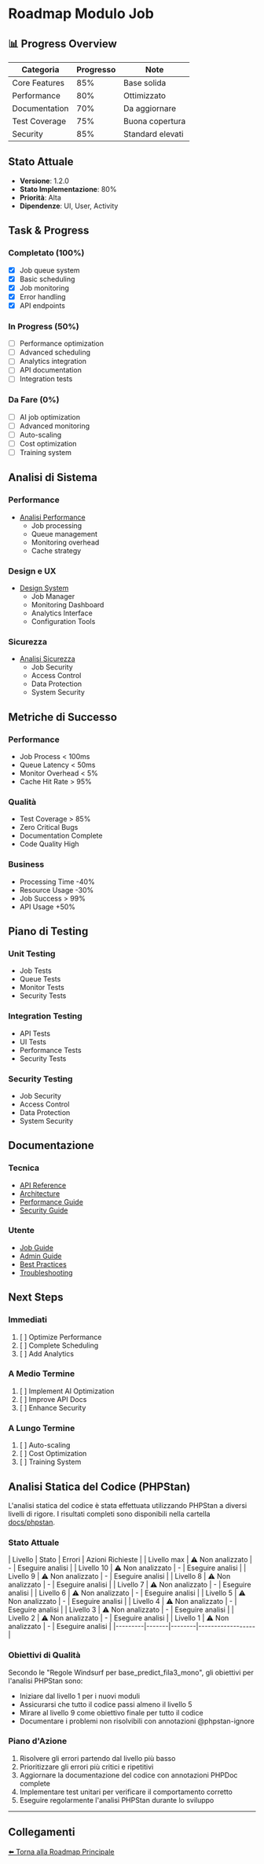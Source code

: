 # Roadmap Modulo Job

## 📊 Progress Overview
| Categoria | Progresso | Note |
|-----------|-----------|------|
| Core Features | 85% | Base solida |
| Performance | 80% | Ottimizzato |
| Documentation | 70% | Da aggiornare |
| Test Coverage | 75% | Buona copertura |
| Security | 85% | Standard elevati |

## Stato Attuale
- **Versione**: 1.2.0
- **Stato Implementazione**: 80%
- **Priorità**: Alta
- **Dipendenze**: UI, User, Activity

## Task & Progress

### Completato (100%)
- [x] Job queue system
- [x] Basic scheduling
- [x] Job monitoring
- [x] Error handling
- [x] API endpoints

### In Progress (50%)
- [ ] Performance optimization
- [ ] Advanced scheduling
- [ ] Analytics integration
- [ ] API documentation
- [ ] Integration tests

### Da Fare (0%)
- [ ] AI job optimization
- [ ] Advanced monitoring
- [ ] Auto-scaling
- [ ] Cost optimization
- [ ] Training system

## Analisi di Sistema

### Performance
- [Analisi Performance](roadmap/performance.md)
  - Job processing
  - Queue management
  - Monitoring overhead
  - Cache strategy

### Design e UX
- [Design System](roadmap/design_ux.md)
  - Job Manager
  - Monitoring Dashboard
  - Analytics Interface
  - Configuration Tools

### Sicurezza
- [Analisi Sicurezza](roadmap/sicurezza.md)
  - Job Security
  - Access Control
  - Data Protection
  - System Security

## Metriche di Successo

### Performance
- Job Process < 100ms
- Queue Latency < 50ms
- Monitor Overhead < 5%
- Cache Hit Rate > 95%

### Qualità
- Test Coverage > 85%
- Zero Critical Bugs
- Documentation Complete
- Code Quality High

### Business
- Processing Time -40%
- Resource Usage -30%
- Job Success > 99%
- API Usage +50%

## Piano di Testing

### Unit Testing
- Job Tests
- Queue Tests
- Monitor Tests
- Security Tests

### Integration Testing
- API Tests
- UI Tests
- Performance Tests
- Security Tests

### Security Testing
- Job Security
- Access Control
- Data Protection
- System Security

## Documentazione

### Tecnica
- [API Reference](roadmap/api_reference.md)
- [Architecture](roadmap/architecture.md)
- [Performance Guide](roadmap/performance_guide.md)
- [Security Guide](roadmap/security_guide.md)

### Utente
- [Job Guide](roadmap/job_guide.md)
- [Admin Guide](roadmap/admin_guide.md)
- [Best Practices](roadmap/best_practices.md)
- [Troubleshooting](roadmap/troubleshooting.md)

## Next Steps

### Immediati
1. [ ] Optimize Performance
2. [ ] Complete Scheduling
3. [ ] Add Analytics

### A Medio Termine
1. [ ] Implement AI Optimization
2. [ ] Improve API Docs
3. [ ] Enhance Security

### A Lungo Termine
1. [ ] Auto-scaling
2. [ ] Cost Optimization
3. [ ] Training System 

## Analisi Statica del Codice (PHPStan)

L'analisi statica del codice è stata effettuata utilizzando PHPStan a diversi livelli di rigore.
I risultati completi sono disponibili nella cartella [docs/phpstan](phpstan/).

### Stato Attuale
| Livello | Stato | Errori | Azioni Richieste |
| Livello max | ⚠️ Non analizzato | - | Eseguire analisi |
| Livello 10 | ⚠️ Non analizzato | - | Eseguire analisi |
| Livello 9 | ⚠️ Non analizzato | - | Eseguire analisi |
| Livello 8 | ⚠️ Non analizzato | - | Eseguire analisi |
| Livello 7 | ⚠️ Non analizzato | - | Eseguire analisi |
| Livello 6 | ⚠️ Non analizzato | - | Eseguire analisi |
| Livello 5 | ⚠️ Non analizzato | - | Eseguire analisi |
| Livello 4 | ⚠️ Non analizzato | - | Eseguire analisi |
| Livello 3 | ⚠️ Non analizzato | - | Eseguire analisi |
| Livello 2 | ⚠️ Non analizzato | - | Eseguire analisi |
| Livello 1 | ⚠️ Non analizzato | - | Eseguire analisi |
|---------|-------|--------|------------------|

### Obiettivi di Qualità

Secondo le "Regole Windsurf per base_predict_fila3_mono", gli obiettivi per l'analisi PHPStan sono:

- Iniziare dal livello 1 per i nuovi moduli
- Assicurarsi che tutto il codice passi almeno il livello 5
- Mirare al livello 9 come obiettivo finale per tutto il codice
- Documentare i problemi non risolvibili con annotazioni @phpstan-ignore

### Piano d'Azione

1. Risolvere gli errori partendo dal livello più basso
2. Prioritizzare gli errori più critici e ripetitivi
3. Aggiornare la documentazione del codice con annotazioni PHPDoc complete
4. Implementare test unitari per verificare il comportamento corretto
5. Eseguire regolarmente l'analisi PHPStan durante lo sviluppo

---

## Collegamenti

[⬅️ Torna alla Roadmap Principale](/docs/roadmap.md)

